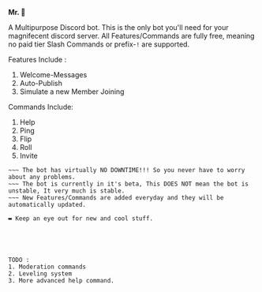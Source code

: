 **Mr. 👑**

A Multipurpose Discord bot.
This is the only bot you'll need for your magnifecent discord server.
All Features/Commands are fully free, meaning no paid tier
Slash Commands or prefix-`!` are supported.

Features Include : 
1. Welcome-Messages
2. Auto-Publish
3. Simulate a new Member Joining

Commands Include:
1. Help
2. Ping
3. Flip
4. Roll
5. Invite

~~~ All your server specific settings are stored on a Cloud-Based Database.
~~~ The bot has virtually NO DOWNTIME!!! So you never have to worry about any problems.
~~~ The bot is currently in it's beta, This DOES NOT mean the bot is unstable, It very much is stable.
~~~ New Features/Commands are added everyday and they will be automatically updated.

▬ Keep an eye out for new and cool stuff.





TODO : 
1. Moderation commands
2. Leveling system
3. More advanced help command.
